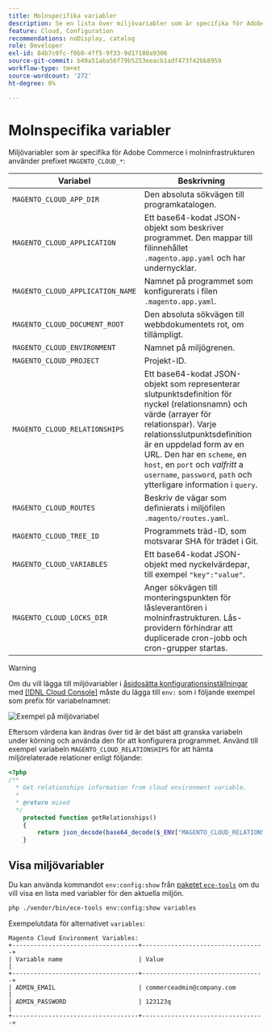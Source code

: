 ```yaml
---
title: Molnspecifika variabler
description: Se en lista över miljövariabler som är specifika för Adobe Commerce om molninfrastruktur.
feature: Cloud, Configuration
recommendations: noDisplay, catalog
role: Developer
exl-id: 84b7c0fc-f0b0-4ff5-9f33-9d17180a9306
source-git-commit: b49a51aba56f79b5253eeacb1adf473f42bb8959
workflow-type: tm+mt
source-wordcount: '272'
ht-degree: 0%

---
```


# Molnspecifika variabler

Miljövariabler som är specifika för Adobe Commerce i molninfrastrukturen använder prefixet `MAGENTO_CLOUD_*`:

| Variabel | Beskrivning |
| -------- | --------------- |
| `MAGENTO_CLOUD_APP_DIR` | Den absoluta sökvägen till programkatalogen. |
| `MAGENTO_CLOUD_APPLICATION` | Ett base64-kodat JSON-objekt som beskriver programmet. Den mappar till filinnehållet `.magento.app.yaml` och har undernycklar. |
| `MAGENTO_CLOUD_APPLICATION_NAME` | Namnet på programmet som konfigurerats i filen `.magento.app.yaml`. |
| `MAGENTO_CLOUD_DOCUMENT_ROOT` | Den absoluta sökvägen till webbdokumentets rot, om tillämpligt. |
| `MAGENTO_CLOUD_ENVIRONMENT` | Namnet på miljögrenen. |
| `MAGENTO_CLOUD_PROJECT` | Projekt-ID. |
| `MAGENTO_CLOUD_RELATIONSHIPS` | Ett base64-kodat JSON-objekt som representerar slutpunktsdefinition för nyckel (relationsnamn) och värde (arrayer för relationspar). Varje relationsslutpunktsdefinition är en uppdelad form av en URL. Den har en `scheme`, en `host`, en `port` och _valfritt_ a `username`, `password`, `path` och ytterligare information i `query`. |
| `MAGENTO_CLOUD_ROUTES` | Beskriv de vägar som definierats i miljöfilen `.magento/routes.yaml`. |
| `MAGENTO_CLOUD_TREE_ID` | Programmets träd-ID, som motsvarar SHA för trädet i Git. |
| `MAGENTO_CLOUD_VARIABLES` | Ett base64-kodat JSON-objekt med nyckelvärdepar, till exempel `"key":"value"`. |
| `MAGENTO_CLOUD_LOCKS_DIR` | Anger sökvägen till monteringspunkten för låsleverantören i molninfrastrukturen. Lås-providern förhindrar att duplicerade cron-jobb och cron-grupper startas. |

>[!WARNING]
>
>Om du vill lägga till miljövariabler i [åsidosätta konfigurationsinställningar](https://experienceleague.adobe.com/docs/commerce-operations/configuration-guide/paths/override-config-settings.html) med [[!DNL Cloud Console]](../project/overview.md) måste du lägga till `env:` som i följande exempel som prefix för variabelnamnet:
>
>![Exempel på miljövariabel](../../assets/set-env-variable-ui.png)

Eftersom värdena kan ändras över tid är det bäst att granska variabeln under körning och använda den för att konfigurera programmet. Använd till exempel variabeln `MAGENTO_CLOUD_RELATIONSHIPS` för att hämta miljörelaterade relationer enligt följande:

```php
<?php
/**
  * Get relationships information from cloud environment variable.
  *
  * @return mixed
  */
    protected function getRelationships()
    {
        return json_decode(base64_decode($_ENV["MAGENTO_CLOUD_RELATIONSHIPS"]), true);
    }
```

## Visa miljövariabler

Du kan använda kommandot `env:config:show` från [paketet `ece-tools`](../dev-tools/package-overview.md) om du vill visa en lista med variabler för den aktuella miljön.

```bash
php ./vendor/bin/ece-tools env:config:show variables
```

Exempelutdata för alternativet `variables`:

```
Magento Cloud Environment Variables:
+-----------------------------------+----------------------------------+
| Variable name                     | Value                            |
+-----------------------------------+----------------------------------+
| ADMIN_EMAIL                       | commerceadmin@company.com        |
| ADMIN_PASSWORD                    | 123123q                          |
+-----------------------------------+----------------------------------+
```
